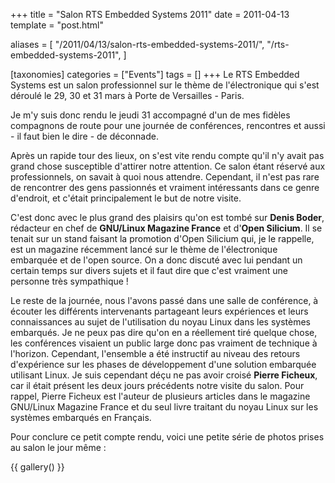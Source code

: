 +++
title = "Salon RTS Embedded Systems 2011"
date = 2011-04-13
template = "post.html"

aliases = [
  "/2011/04/13/salon-rts-embedded-systems-2011/",
  "/rts-embedded-systems-2011",
]

[taxonomies]
categories = ["Events"]
tags = []
+++
Le RTS Embedded Systems est un salon professionnel sur le thème de
l'électronique qui s'est déroulé le 29, 30 et 31 mars à Porte de Versailles -
Paris.

Je m'y suis donc rendu le jeudi 31 accompagné d'un de mes fidèles compagnons de
route pour une journée de conférences, rencontres et aussi - il faut bien le
dire - de déconnade.

Après un rapide tour des lieux, on s'est vite rendu compte qu'il n'y avait pas
grand chose susceptible d'attirer notre attention. Ce salon étant réservé aux
professionnels, on savait à quoi nous attendre. Cependant, il n'est pas rare de
rencontrer des gens passionnés et vraiment intéressants dans ce genre d'endroit,
et c'était principalement le but de notre visite.

<!-- more -->

C'est donc avec le plus grand des plaisirs qu'on est tombé sur **Denis Boder**,
rédacteur en chef de **GNU/Linux Magazine France** et d'**Open Silicium**. Il se
tenait sur un stand faisant la promotion d'Open Silicium qui, je le rappelle,
est un magazine récemment lancé sur le thème de l'électronique embarquée et de
l'open source. On a donc discuté avec lui pendant un certain temps sur divers
sujets et il faut dire que c'est vraiment une personne très sympathique !

Le reste de la journée, nous l'avons passé dans une salle de conférence, à
écouter les différents intervenants partageant leurs expériences et leurs
connaissances au sujet de l'utilisation du noyau Linux dans les systèmes
embarqués. Je ne peux pas dire qu'on en a réellement tiré quelque chose, les
conférences visaient un public large donc pas vraiment de technique à l'horizon.
Cependant, l'ensemble a été instructif au niveau des retours d'expérience sur
les phases de développement d'une solution embarquée utilisant Linux. Je suis
cependant déçu ne pas avoir croisé **Pierre Ficheux**, car il était présent les
deux jours précédents notre visite du salon. Pour rappel, Pierre Ficheux est
l'auteur de plusieurs articles dans le magazine GNU/Linux Magazine France et du
seul livre traitant du noyau Linux sur les systèmes embarqués en Français.

Pour conclure ce petit compte rendu, voici une petite série de photos prises au
salon le jour même :

{{ gallery() }}
